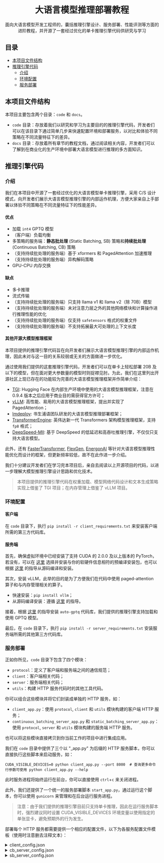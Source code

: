 <h1 align="center">大语言模型推理部署教程</h1>
<p align="center">面向大语言模型开发工程师的，囊括推理引擎设计、服务部署、性能评测等方面的进阶教程，并开源了一套经过优化的单卡推理引擎代码供研究与学习</p>

## 目录

- [本项目文件结构](#本项目文件结构)
- [推理引擎代码](#推理引擎代码)
  * [介绍](#介绍)
  * [环境配置](#环境配置)
  * [服务部署](#服务部署)


## 本项目文件结构

本项目主要包含两个目录：`code` 和 `docs`。
- `code` 目录：存放着我们以研究和学习为主要目的的推理引擎代码，开发者们可以在该目录下通过简单几步来快速配置环境和部署服务，以对比和体验不同策略在不同流量特征下的差异。
- `docs` 目录：存放着所有章节的教程文档，通过阅读相关内容，开发者们可以了解到在商业化的生产环境中部署大语言模型进行推理的多方面知识。

## 推理引擎代码

### 介绍

我们在本项目中开源了一套经过优化的大语言模型单卡推理引擎，采用 C/S 设计模式，向开发者们展示大语言模型推理引擎的内部运作机理，方便大家亲自上手部署以体验不同策略在不同流量特征下的性能差异。

#### 优点

- 加载 `int4` GPTQ 模型
- （客户端）负载均衡
- 多策略的服务端：**静态批处理** (Static Batching, SB) 策略和**持续批处理** (Continuous Batching, CB) 策略
- （支持持续批处理的服务端）基于 xformers 和 PagedAttention 加速推理
- （支持持续批处理的服务端）异构解码策略
- GPU-CPU 内存交换

#### 缺点

- 多卡推理
- 流式传输
- （支持持续批处理的服务端）只支持 llama v1 和 llama v2（除 70B）模型
- （支持持续批处理的服务端）未对注意力层之外的其他网络模块和计算操作进行推理性能的优化
- （支持持续批处理的服务端）仅支持 `safetensors` 格式的权重文件
- （支持持续批处理的服务端）不支持拓展最大可处理的上下文长度

#### 其他开源大模型推理框架

本项目提供的推理引擎代码旨在向开发者们展示大语言模型推理引擎的内部运作机理，因此未对与这一目的关系较弱或无关的方面做进一步优化。

通过使用我们提供的这套推理引擎代码，开发者们可以在单卡上轻松部署 20B 及以下的模型，但在面对更大参数量的模型时则捉襟见肘。为此，我们在这里列出开源社区上现已存在的功能较为完善的大语言模型推理框架并作简单介绍：

- [TGI](https://github.com/huggingface/text-generation-inference): Hugging Face 在内部生产环境中使用的大语言模型推理框架，注意在 0.9.4 版本之后应用于商业目的需获得官方许可；
- [vLLM](https://github.com/vllm-project/vllm): 高性能、易用的大语言模型推理框架，提出并实现了 PagedAttention；
- [lmdeploy](https://github.com/InternLM/lmdeploy): 书生浦语团队研发的大语言模型推理部署框架；
- [TransformerEngine](https://github.com/NVIDIA/TransformerEngine): 英伟达新一代 Transformers 架构模型推理框架，支持 `fp8` 格式；
- [DeepSpeed-MII](https://github.com/microsoft/DeepSpeed-MII): 基于 DeepSpeed 的低延迟和高吞吐推理引擎，不仅仅只支持大语言模型。

此外，还有 [FasterTransformer](https://github.com/NVIDIA/FasterTransformer), [FlexGen](https://github.com/FMInference/FlexGen), [EnergonAI](https://github.com/hpcaitech/EnergonAI) 等针对大语言模型推理性能优化而设计的框架，但更新频率较低，故不在此作进一步介绍。

我们十分建议开发者们在学习完本项目后，亲自去阅读以上开源项目的代码，以进一步理解大模型推理引擎设计思路和优化技术。

> 本项目提供的推理引擎代码在权重加载、模型网络代码设计和文本生成策略实现上借鉴了 TGI 项目；在内存管理上借鉴了 vLLM 项目。

### 环境配置

#### 客户端

在 `code` 目录下，执行 `pip install -r client_requirements.txt` 来安装客户端所需的第三方代码库。

#### 服务端

首先，确保虚拟环境中已经安装了支持 CUDA 的 2.0.0 及以上版本的 PyTorch，若没有，可以在 [这里](https://pytorch.org/get-started/locally/) 选择并安装与你的软硬件信息相符的预编译安装包，也可以根据 [这里](https://github.com/pytorch/pytorch#from-source) 的指导从源码编译和安装。

其次，安装 vLLM，此举的目的是为了方便我们在代码中使用 paged-attention 算子和与内存管理相关的算子。
- 快速安装：`pip install vllm`；
- 从源码编译安装：遵循 [这里](https://vllm.readthedocs.io/en/latest/getting_started/installation.html#build-from-source) 的指导。

接着，根据 [这里](https://github.com/PanQiWei/AutoGPTQ#installation) 的指导安装 `auto-gptq` 代码库，我们提供的推理引擎支持加载和使用 GPTQ 模型。

最后，在 `code` 目录下，执行 `pip install -r server_requirements.txt` 安装服务端所需的其他第三方代码库。

### 服务部署
正如你所见，`code` 目录下包含了四个模块：
- `protocol`：定义了客户端和服务端之间的通信规范；
- `client`：客户端相关代码；
- `server`：服务端相关代码；
- `utils`：构建 HTTP 服务代码时的其他工具代码。

你可以组合这些模块并将它们封装成单独的 HTTP 服务，如：
- `client_app.py`：使用 `protocol`, `client` 和 `utils` 模块构建的客户端 HTTP 服务；
- `continuous_batching_server_app.py` 和 `static_batching_server_app.py`：使用 `protocol`, `server` 和 `utils` 模块构建的服务端 HTTP 服务。

也可以将这些模块直接拷贝到你当前工作的项目中进行集成应用。

我们在 `code` 目录中提供了三个以 "_app.py" 为后缀的 HTTP 服务脚本，你可以直接执行这些脚本来启动服务，如：
```shell
CUDA_VISIBLE_DEVICES=0 python client_app.py --port 8000  # 查询更多命令行参数可使用 python client_app.py --help
```

此时服务进程将始终运行在前台，你可以直接使用 `ctrl`+`c` 来关闭进程。

此外，我们还提供了一个统一的服务部署脚本 `start_app.py`，通过运行这个脚本，你可以使用 `gunicorn` 来管理和在后台运行服务进程。

> 注意：由于我们提供的推理引擎目前只支持单卡推理，因此在运行服务脚本时，强烈建议同时设置 CUDA_VISIBLE_DEVICES 环境变量以使用指定的单张显卡，避免预期外的行为发生。

部署每个 HTTP 服务都需要提供一个相应的配置文件，以下为各服务配置文件模板（使用时注意删去注释文本）：

<details>
<summary>client_config.json</summary>

```json
{
  "continuous_batching_server_urls": ["http://127.0.0.1:8001"],  # 支持持续批处理的服务端 HTTP 服务地址，请求会在此间负载均衡地分发
  "static_batching_server_urls": ["http://127.0.0.1:8002"],  # 支持静态批处理的服务端 HTTP 服务地址，请求会在此间负载均衡地分发
  "openai_jumper_configs": [
    {
      "api_key": "YOUR_OPENAI_KEY",
      "org_id": null
    }
  ],  # openai 账号列表，请求会在此间负载均衡地分发
  "heart_beat_interval_seconds": 600  # 对服务端的 HTTP 服务心跳检测间隔（以秒为单位）
}
```
</details>

<details>
<summary>cb_server_config.json</summary>

```json
{
  "model_loading_config": {
    "model_type": "llama",  # 模型架构类型，目前只支持 llama
    "model_name_or_path": "PATH_TO_MODEL_DIR",  # 存放模型权重文件的目录路径，只支持 safetensors 格式
    "torch_dtype": "float16",  # （非 GPTQ 模型时）模型权重和运算时使用的数值类型，可选项为 float16 和 bfloat16
    "tokenizer_name_or_path": null,  # 存放分词器模型文件的目录路径，如果为空则使用存放模型权重文件的目录路径
    "use_fast_tokenizer": false,  # 若为 true 则加载分词器时设置 use_fast=True
    "trust_remote_code": false,  # 是否使用非 Hugging Face 官方提供的模型或分词器代码
    "quantize_method": null,  # 量化方法，可选值为 gptq
    "model_max_length": 2048,  # 模型能处理的最大上下文长度
    "gptq_model_base_name": null,  # GPTQ 模型权重文件名称（不包含文件拓展名），若为空则使用默认的命名格式查找文件
    "gptq_config_base_name": null  # GPTQ 配置文件名称（不包含文件拓展名），若为空则使用默认的命名格式查找文件
  },
  "batcher_config": {
    "batch_max_tokens": 56000,  # 一个批次中同时处理的最大 tokens 数量，这里的值为 llama-7b fp16 模型在 A100-40G 上的一个合理值
    "batch_max_beams": 32  # 一个批次中同时处理的最大 beam（文本生成阶段的预测分支） 数量，这里的值为 llama-7b fp16 模型在 A100-40G 上的一个合理值
  },
  "cache_config": {
    "num_blocks": 2500,  # GPU 内存块数量，这里的值为 llama-7b fp16 模型在 A100-40G 上的一个合理值
    "num_blocks_cpu": 1024,  # CPU 内存块数量
    "block_size": 16,  # 一个内存块的大小
    "watermark": 0.01,  # 预留的 GPU 内存块比例，这是为了防止过分分配 GPU 内存块给 prompt 的 和从 CPU 内存换入的 KV Cache 而导致文本生成时 GPU 内存资源紧张
  }
}
```
</details>

<details>
<summary>sb_server_config.json</summary>

```json
{
  "batcher_config": {
    "package_max_workload": "16",  # 一个任务包的最大工作负载，单位为 beam
    "packaging_interval_seconds": 2  # 打包的间隔时间，TPS/QPS 越小间隔时间可以越长
  },
  "worker_config": {
    "model_name_or_path": "PATH_TO_MODEL_DIR",  # 存放模型权重文件的目录路径
    "tokenizer_name_or_path": null,  # 存放模型权重文件的目录路径
    "revision": "main",  # 使用的模型仓库分支，仅在目录路径为 Hugging Face Hub 模型名或 github 仓库目录时生效
    "low_cpu_mem_usage": true,  # 是否直接将模型权重加载到 GPU 
    "torch_dtype": "float16",  # （非 GPTQ 模型时）模型权重和运算时使用的数值类型，可选项为 float16 和 bfloat16
    "use_fast_tokenizer": false,  # 若为 true 则加载分词器时设置 use_fast=True
    "trust_remote_code": false,  # 是否使用非 Hugging Face 官方提供的模型或分词器代码
    "use_safetensors": false,  # 是否加载 `safetensors` 格式的权重文件
    "batch_size": -1,  # TextGenerationPipeline 执行时所使用的 batch_size，-1 表示同时处理所有的输入
    "is_gptq_quantized": false  # 是否使用的是 GPTQ 模型
  }
}
```
</details>
